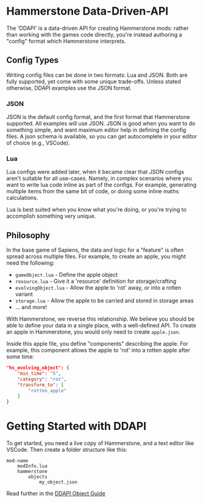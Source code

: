 # Hammerstone Data-Driven-API

The 'DDAPI' is a data-driven API for creating Hammerstone mods: rather than working with the games code directly, you're instead authoring a "config" format which Hammerstone interprets.

## Config Types

Writing config files can be done in two formats: Lua and JSON. Both are fully supported, yet come with some unique trade-offs. Unless stated otherwise, DDAPI examples use the JSON format.

### JSON

JSON is the default config format, and the first format that Hammerstone supported. All examples will use JSON. JSON is good when you want to do something simple, and want maximum editor help in defining the config files. A json schema is available, so you can get autocomplete in your editor of choice (e.g., VSCode).

### Lua

Lua configs were added later, when it became clear that JSON configs aren't suitable for all use-cases. Namely, in complex scenarios where you want to write lua code inline as part of the configs. For example, generating multiple items from the same bit of code, or doing some inline maths calculations.

Lua is best suited when you know what you're doing, or you're trying to accomplish something very unique.

## Philosophy

In the base game of Sapiens, the data and logic for a "feature" is often spread across multiple files. For example, to create an apple, you might need the following:

- `gameObject.lua` - Define the apple object
- `resource.lua` - Give it a 'resource' definition for storage/crafting
- `evolvingObject.lua` - Allow the apple to 'rot' away, or into a rotten variant
- `storage.lua` - Allow the apple to be carried and stored in storage areas
- ... and more!

With Hammerstone, we reverse this relationship. We believe you should be able to define your data in a single place, with a well-defined API. To create
an apple in Hammerstone, you would only need to create `apple.json`.

Inside this apple file, you define "components" describing the apple. For example, this component allows the apple to 'rot' into a rotten apple after some time:

```json
"hs_evolving_object": {
	"min_time": "5",
	"category": "rot",
	"transform_to": [
		"rotten_apple"
	]
}
```

# Getting Started with DDAPI

To get started, you need a live copy of Hammerstone, and a text editor like VSCode. Then create a folder structure like this:

```
mod-name
	modInfo.lua
	hammerstone
		objects
			my_object.json
```

Read further in the [DDAPI Object Guide](./ddapi-objects.md)
